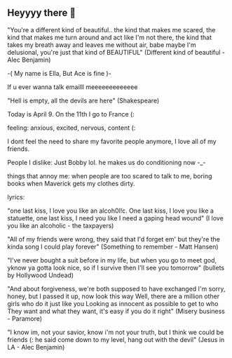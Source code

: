 ## Heyyyy there 👋

"You're a different kind of beautiful.. the kind that makes me scared, the kind that makes me turn around and act like I'm not there, the kind that takes my breath away and leaves me without air, babe maybe I'm delusional, you're just that kind of BEAUTIFUL" (Different kind of beautiful - Alec Benjamin)

-( My name is Ella, But Ace is fine )-

If u ever wanna talk emailll meeeeeeeeeeeee

"Hell is empty, all the devils are here" (Shakespeare)

Today is April 9. On the 11th I go to France (:

feeling: anxious, excited, nervous, content (:

I dont feel the need to share my favorite people anymore, I love all of my friends.

People I dislike: Just Bobby lol. he makes us do conditioning now -_-

things that annoy me: when people are too scared to talk to me, boring books when Maverick gets my clothes dirty.

lyrics:

"one last kiss, I love you like an alcoh0l!c. One last kiss, I love you like a statuette, one last kiss, I need you like I need a gaping head wound" (I love you like an alcoholic - the taxpayers)

"All of my friends were wrong, they said that I'd forget em' but they're the kinda song I could play forever" (Something to remember - Matt Hansen)

"I've never bought a suit before in my life, but when you go to meet god, yknow ya gotta look nice, so if I survive then I'll see you tomorrow" (bullets by Hollywood Undead)

"And about forgiveness, we're both supposed to have exchanged I'm sorry, honey, but I passed it up, now look this way Well, there are a million other girls who do it just like you Looking as innocent as possible to get to who They want and what they want, it's easy if you do it right" (Misery business - Paramore)

"I know im, not your savior, know i'm not your truth, but I think we could be friends (: he said come down to my level, hang out with the devil" (Jesus in LA - Alec Benjamin)


